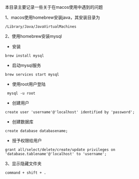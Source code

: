 本目录主要记录一些关于在macos使用中遇到的问题

1、macos使用homebrew安装java，其安装目录为

```
/Library/Java/JavaVirtualMachines
```

2、使用homebrew安装mysql

- 安装

```
brew install mysql
```

- 启动mysql服务

```
brew services start mysql
```

- 使用root用户登陆

```
 mysql -u root
```

- 创建用户

```
create user 'username'@'localhost' identified by 'password';
```

- 创建数据库

```
create database databasename;
```

- 授予权限给用户

```
grant all/select/delete/create/update privileges on 'database.tablename'@'localhost' to 'username';
```

3、显示隐藏文件夹

```
command + shift + .
```
